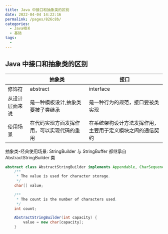 ```yaml
---
title: Java 中接口和抽象类的区别
date: 2022-04-04 14:22:16
permalink: /pages/826c8b/
categories:
  - Java相关
  - 基础
tags:
  - 
---
```

## Java 中接口和抽象类的区别
|  | 抽象类 | 接口 | 
| --- | --- | --- |
| 修饰符 | abstract | interface |
| 从设计层面来说 | 是一种模板设计,抽象类要被子类继承| 是一种行为的规范，接口要被类实现 |
| 使用场景 | 在代码实现方面发挥作用，可以实现代码的重用| 在系统架构设计方法发挥作用，主要用于定义模块之间的通信契约 |

抽象类-经典使用场景:
StringBuilder 与 StringBuffer 都继承自 AbstractStringBuilder 类
```java
abstract class AbstractStringBuilder implements Appendable, CharSequence {
    /**
     * The value is used for character storage.
     */
    char[] value;

    /**
     * The count is the number of characters used.
     */
    int count;

    AbstractStringBuilder(int capacity) {
        value = new char[capacity];
    }

```
